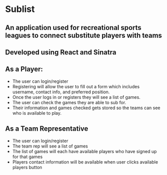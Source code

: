 # Sublist 

## An application used for recreational sports leagues to connect substitute players with teams

## Developed using React and Sinatra 



## As a Player: 

* The user can login/register 
* Registering will allow the user to fill out a form which includes username, contact info, and preferred position.
* Once the user logs in or registers they will see a list of games.
* The user can check the games they are able to sub for.
* Their information and games checked gets stored so the teams can see who is available to play.


## As a Team Representative 

* The user can login/register 
* The team rep will see a list of games 
* The list of games will each have available players who have signed up for that games
* Players contact information will be available when user clicks available players button



